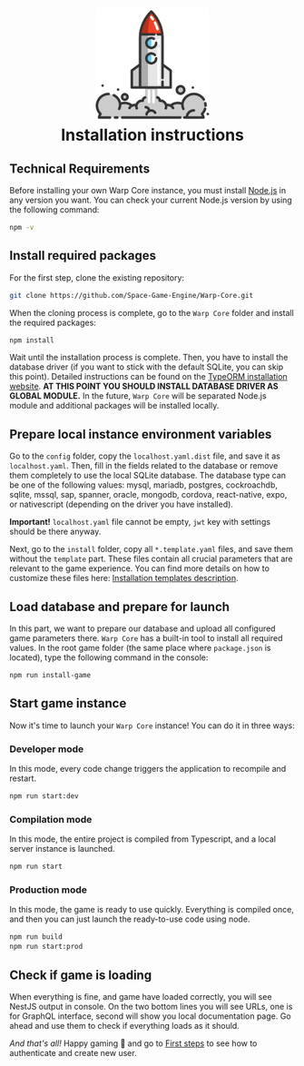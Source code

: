 <h1 align="center">
    <img src="../img/install.svg" width=200 />
    <br>
    Installation instructions
</h1>

## Technical Requirements

Before installing your own Warp Core instance, you must install [Node.js](https://nodejs.org/en/download) in any version you want. You can check your current Node.js version by using the following command:

```sh
npm -v
```

## Install required packages

For the first step, clone the existing repository:

```sh
git clone https://github.com/Space-Game-Engine/Warp-Core.git
```

When the cloning process is complete, go to the `Warp Core` folder and install the required packages:

```sh
npm install
```

Wait until the installation process is complete. Then, you have to install the database driver (if you want to stick with the default SQLite, you can skip this point). Detailed instructions can be found on the [TypeORM installation website](https://typeorm.io/#installation).
**AT THIS POINT YOU SHOULD INSTALL DATABASE DRIVER AS GLOBAL MODULE.** In the future, `Warp Core` will be separated Node.js module and additional packages will be installed locally.

## Prepare local instance environment variables

Go to the `config` folder, copy the `localhost.yaml.dist` file, and save it as `localhost.yaml`. Then, fill in the fields related to the database or remove them completely to use the local SQLite database. The database type can be one of the following values: mysql, mariadb, postgres, cockroachdb, sqlite, mssql, sap, spanner, oracle, mongodb, cordova, react-native, expo, or nativescript (depending on the driver you have installed).

**Important!** `localhost.yaml` file cannot be empty, `jwt` key with settings should be there anyway.

Next, go to the `install` folder, copy all `*.template.yaml` files, and save them without the `template` part. These files contain all crucial parameters that are relevant to the game experience. You can find more details on how to customize these files here: [Installation templates description](installation-templates-description.md).

## Load database and prepare for launch

In this part, we want to prepare our database and upload all configured game parameters there. `Warp Core` has a built-in tool to install all required values. In the root game folder (the same place where `package.json` is located), type the following command in the console:

```sh
npm run install-game
```

## Start game instance

Now it's time to launch your `Warp Core` instance! You can do it in three ways:

### Developer mode

In this mode, every code change triggers the application to recompile and restart.

```sh
npm run start:dev
```

### Compilation mode

In this mode, the entire project is compiled from Typescript, and a local server instance is launched.

```sh
npm run start
```

### Production mode

In this mode, the game is ready to use quickly. Everything is compiled once, and then you can just launch the ready-to-use code using node.

```sh
npm run build
npm run start:prod
```

## Check if game is loading

When everything is fine, and game have loaded correctly, you will see NestJS output in console. On the two bottom lines you will see URLs, one is for GraphQL interface, second will show you local documentation page. Go ahead and use them to check if everything loads as it should.

*And that's all!* Happy gaming 🚀 and go to [First steps](/docs/first_steps.md) to see how to authenticate and create new user.
